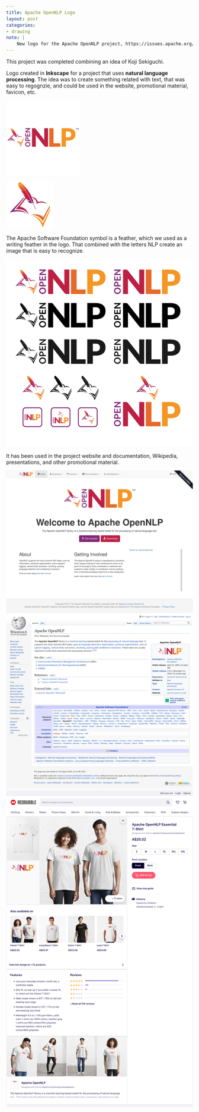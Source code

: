 ```yaml
---
title: Apache OpenNLP Logo
layout: post
categories:
- drawing
note: |
    New logo for the Apache OpenNLP project, https://issues.apache.org/jira/browse/OPENNLP-6.
---
```


This project was completed combining an idea of Koji Sekiguchi.

Logo created in **Inkscape** for a project that uses **natural language processing**. The idea
was to create something related with text, that was easy to regognzie, and could be used
in the website, promotional material, favicon, etc.

<img
  src="/assets/pages/art/images/opennlp-1.png"
  class="center-aligned"
  alt="Apache OpenNLP logo"
/>

<img src="/assets/pages/art/images/opennlp-2.png">

The Apache Software Foundation symbol is a feather, which we used as a
writing feather in the logo. That combined with the letters NLP
create an image that is easy to recognize.

<img src="/assets/pages/art/images/opennlp-3.png">

It has been used in the project website and documentation, Wikipedia,
presentations, and other promotional material.

<img src="/assets/pages/art/images/opennlp-4.png">

<img src="/assets/pages/art/images/opennlp-5.png">

<img src="/assets/pages/art/images/opennlp-6.png">

